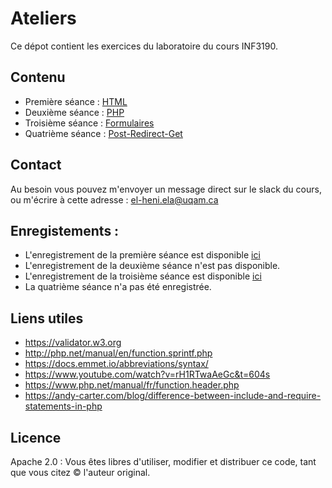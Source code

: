 # Ateliers

Ce dépot contient les exercices du laboratoire du cours INF3190.


## Contenu
- Première séance : [HTML](./HTML)
- Deuxième séance : [PHP](./PHP)
- Troisième séance : [Formulaires](./Formulaires)
- Quatrième séance : [Post-Redirect-Get](./PRG)

## Contact 
Au besoin vous pouvez m'envoyer un message direct sur le slack du cours, ou m'écrire à cette adresse : el-heni.ela@uqam.ca

## Enregistements :
- L'enregistrement de la première séance est disponible [ici](https://drive.google.com/file/d/11-2zs8at2c8HkhUXiFAx2XqIOe-DXl1U/view?usp=sharing)
- L'enregistrement de la deuxième séance n'est pas disponible.
- L'enregistrement de la troisième séance est disponible [ici](https://drive.google.com/file/d/1Xuxj_NQr2FTxWmtxo6qou5c4-OSaSfus/view?usp=sharing)
- La quatrième séance n'a pas été enregistrée.

## Liens utiles 
- https://validator.w3.org
- http://php.net/manual/en/function.sprintf.php
- https://docs.emmet.io/abbreviations/syntax/
- https://www.youtube.com/watch?v=rH1RTwaAeGc&t=604s
- https://www.php.net/manual/fr/function.header.php
- https://andy-carter.com/blog/difference-between-include-and-require-statements-in-php

## Licence 
Apache 2.0 : Vous êtes libres d'utiliser, modifier et distribuer ce code, tant que vous citez &copy; l'auteur original.
